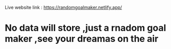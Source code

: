 Live website link : https://randomgoalmaker.netlify.app/
# No data will store ,just a rnadom goal maker ,see your dreamas on the air
